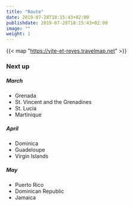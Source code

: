 ```yaml
---
title: "Route"
date: 2019-07-28T18:15:43+02:00
publishdate: 2019-07-28T18:15:43+02:00
image: ""
weight: 1
---
```



{{< map "https://vite-et-reves.travelmap.net" >}}


### Next up

##### March

- Grenada
- St. Vincent and the Grenadines
- St. Lucia
- Martinique

##### April

- Dominica
- Guadeloupe
- Virgin Islands

##### May

- Puerto Rico
- Dominican Republic
- Jamaica

